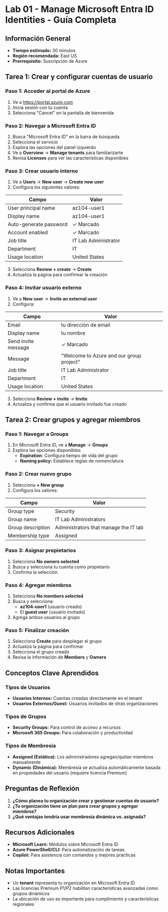 # Lab 01 - Manage Microsoft Entra ID Identities - Guía Completa

## Información General
- **Tiempo estimado:** 30 minutos
- **Región recomendada:** East US
- **Prerrequisito:** Suscripción de Azure

## Tarea 1: Crear y configurar cuentas de usuario

### Paso 1: Acceder al portal de Azure
1. Ve a https://portal.azure.com
2. Inicia sesión con tu cuenta
3. Selecciona "Cancel" en la pantalla de bienvenida

### Paso 2: Navegar a Microsoft Entra ID
1. Busca "Microsoft Entra ID" en la barra de búsqueda
2. Selecciona el servicio
3. Explora las opciones del panel izquierdo
4. Ve a **Overview** → **Manage tenants** para familiarizarte
5. Revisa **Licenses** para ver las características disponibles

### Paso 3: Crear usuario interno
1. Ve a **Users** → **New user** → **Create new user**
2. Configura los siguientes valores:

| Campo | Valor |
|-------|-------|
| User principal name | az104-user1 |
| Display name | az104-user1 |
| Auto-generate password | ✓ Marcado |
| Account enabled | ✓ Marcado |
| Job title | IT Lab Administrator |
| Department | IT |
| Usage location | United States |

3. Selecciona **Review + create** → **Create**
4. Actualiza la página para confirmar la creación

### Paso 4: Invitar usuario externo
1. Ve a **New user** → **Invite an external user**
2. Configura:

| Campo | Valor |
|-------|-------|
| Email | tu dirección de email |
| Display name | tu nombre |
| Send invite message | ✓ Marcado |
| Message | "Welcome to Azure and our group project" |
| Job title | IT Lab Administrator |
| Department | IT |
| Usage location | United States |

3. Selecciona **Review + invite** → **Invite**
4. Actualiza y confirma que el usuario invitado fue creado

## Tarea 2: Crear grupos y agregar miembros

### Paso 1: Navegar a Groups
1. En Microsoft Entra ID, ve a **Manage** → **Groups**
2. Explora las opciones disponibles:
   - **Expiration:** Configura tiempo de vida del grupo
   - **Naming policy:** Establece reglas de nomenclatura

### Paso 2: Crear nuevo grupo
1. Selecciona **+ New group**
2. Configura los valores:

| Campo | Valor |
|-------|-------|
| Group type | Security |
| Group name | IT Lab Administrators |
| Group description | Administrators that manage the IT lab |
| Membership type | Assigned |

### Paso 3: Asignar propietarios
1. Selecciona **No owners selected**
2. Busca y selecciona tu cuenta como propietario
3. Confirma la selección

### Paso 4: Agregar miembros
1. Selecciona **No members selected**
2. Busca y selecciona:
   - **az104-user1** (usuario creado)
   - El **guest user** (usuario invitado)
3. Agrega ambos usuarios al grupo

### Paso 5: Finalizar creación
1. Selecciona **Create** para desplegar el grupo
2. Actualiza la página para confirmar
3. Selecciona el grupo creado
4. Revisa la información de **Members** y **Owners**

## Conceptos Clave Aprendidos

### Tipos de Usuarios
- **Usuarios Internos:** Cuentas creadas directamente en el tenant
- **Usuarios Externos/Guest:** Usuarios invitados de otras organizaciones

### Tipos de Grupos
- **Security Groups:** Para control de acceso a recursos
- **Microsoft 365 Groups:** Para colaboración y productividad

### Tipos de Membresía
- **Assigned (Estática):** Los administradores agregan/quitan miembros manualmente
- **Dynamic (Dinámica):** Membresía se actualiza automáticamente basada en propiedades del usuario (requiere licencia Premium)

## Preguntas de Reflexión
1. **¿Cómo planea tu organización crear y gestionar cuentas de usuario?**
2. **¿Tu organización tiene un plan para crear grupos y agregar miembros?**
3. **¿Qué ventajas tendría usar membresía dinámica vs. asignada?**

## Recursos Adicionales
- **Microsoft Learn:** Módulos sobre Microsoft Entra ID
- **Azure PowerShell/CLI:** Para automatización de tareas
- **Copilot:** Para asistencia con comandos y mejores prácticas

## Notas Importantes
- Un **tenant** representa tu organización en Microsoft Entra ID
- Las licencias Premium P1/P2 habilitan características avanzadas como grupos dinámicos
- La ubicación de uso es importante para cumplimiento y características regionales